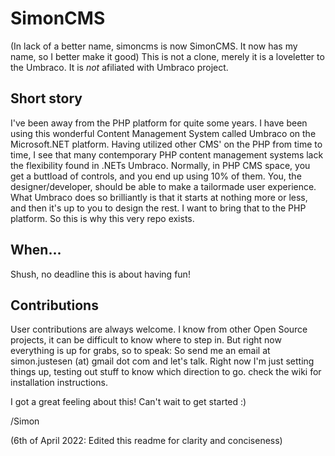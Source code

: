 # SimonCMS

(In lack of a better name, simoncms is now SimonCMS. It now has my name, so I better make it good)
This is not a clone, merely it is a loveletter to the Umbraco. It is *not* afiliated with Umbraco project.

## Short story
I've been away from the PHP platform for quite some years. I have been using this wonderful Content Management System called Umbraco on the Microsoft.NET platform. 
Having utilized other CMS' on the PHP from time to time, I see that many contemporary PHP content management systems lack the flexibility found in .NETs Umbraco. 
Normally, in PHP CMS space, you get a buttload of controls, and you end up using 10% of them.  You, the designer/developer, should be able to make a tailormade user experience. 
What Umbraco does so brilliantly is that it starts at nothing more or less, and then it's up to you to design the rest. I want to bring that to the PHP platform. 
So this is why this very repo exists.

## When...
Shush, no deadline this is about having fun!

## Contributions
User contributions are always welcome. I know from other Open Source projects, it can be difficult to know where to step in. But right now everything is up for grabs, 
so to speak: So send me an email at simon.justesen (at) gmail dot com and let's talk. Right now I'm just setting things up, testing out stuff to know which direction to go. 
check the wiki for installation instructions.

I got a great feeling about this! Can't wait to get started :)

/Simon

(6th of April 2022: Edited this readme for clarity and conciseness)
